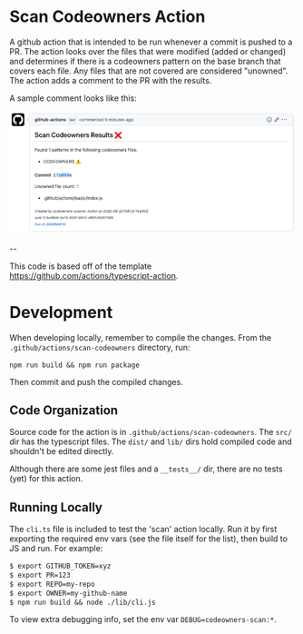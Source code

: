 # Scan Codeowners Action

A github action that is intended to be run whenever a commit is pushed to a PR.
The action looks over the files that were modified (added or changed) and determines if there
is a codeowners pattern on the base branch that covers each file. Any files that are not covered
are considered "unowned". The action adds a comment to the PR with the results.

A sample comment looks like this:

![Screenshot](./screenshot.png)

--

This code is based off of the template https://github.com/actions/typescript-action.

# Development

When developing locally, remember to compile the changes. From the `.github/actions/scan-codeowners` directory, run:

```
npm run build && npm run package
```

Then commit and push the compiled changes.

## Code Organization

Source code for the action is in `.github/actions/scan-codeowners`.
The `src/` dir has the typescript files. The `dist/` and `lib/` dirs hold compiled code and shouldn't be edited directly.

Although there are some jest files and a `__tests__/` dir, there are no tests (yet) for this action.

## Running Locally

The `cli.ts` file is included to test the 'scan' action locally.
Run it by first exporting the required env vars (see the file itself for the list), then build to JS and run.
For example:

```
$ export GITHUB_TOKEN=xyz
$ export PR=123
$ export REPO=my-repo
$ export OWNER=my-github-name
$ npm run build && node ./lib/cli.js
```

To view extra debugging info, set the env var `DEBUG=codeowners-scan:*`.

